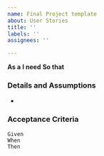 ```yaml
---
name: Final Project template
about: User Stories
title: ''
labels: ''
assignees: ''

---
```


**As a** 
 **I need** 
 **So that** 

 ### Details and Assumptions
-
   
 ### Acceptance Criteria  
   
 ```gherkin
 Given 
 When
 Then 
 ```
